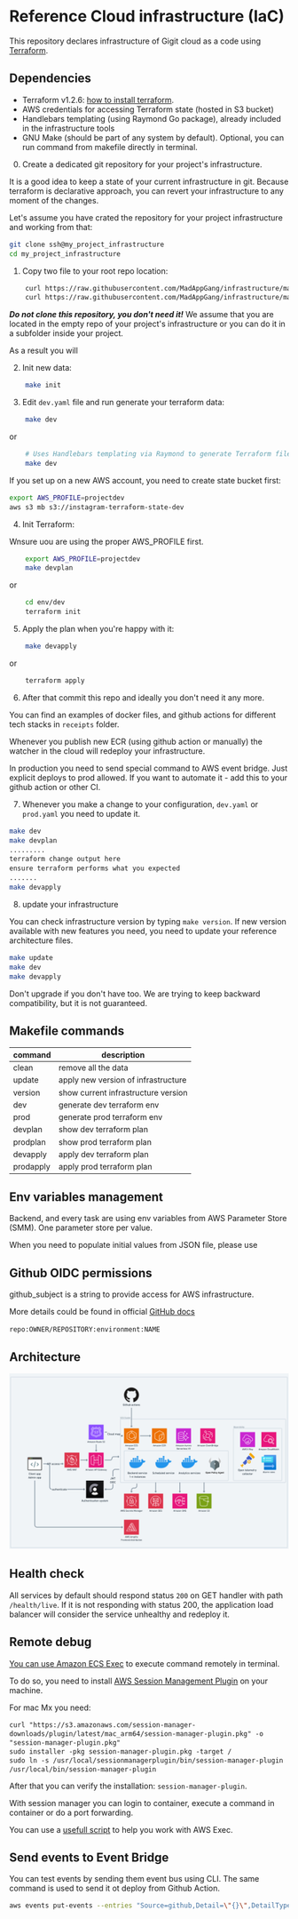 # Reference Cloud infrastructure (IaC)

This repository declares infrastructure of Gigit cloud as a code using [Terraform](https://www.terraform.io/).

## Dependencies

- Terraform v1.2.6: [how to install terraform](https://developer.hashicorp.com/terraform/tutorials/aws-get-started/install-cli).
- AWS credentials for accessing Terraform state (hosted in S3 bucket)
- Handlebars templating (using Raymond Go package), already included in the infrastructure tools
- GNU Make (should be part of any system by default). Optional, you can run command from makefile directly in terminal.

0. Create a dedicated git repository for your project's infrastructure.

It is a good idea to keep a state of your current infrastructure in git. Because terraform is declarative approach, you can revert your infrastructure to any moment of the changes.

Let's assume you have crated the repository for your project infrastructure and working from that:

```bash
git clone ssh@my_project_infrastructure
cd my_project_infrastructure

```

1. Copy two file to your root repo location:

```bash
    curl https://raw.githubusercontent.com/MadAppGang/infrastructure/main/project/Makefile -o Makefile
    curl https://raw.githubusercontent.com/MadAppGang/infrastructure/main/project/dev.yaml -o dev.yaml
```

**_Do not clone this repository, you don't need it!_** We assume that you are located in the empty repo of your project's infrastructure or you can do it in a subfolder inside your project.

As a result you will

2. Init new data:

```bash
    make init
```

3. Edit `dev.yaml` file and run generate your terraform data:

```bash
    make dev
```

or

```sh
    # Uses Handlebars templating via Raymond to generate Terraform files
    make dev
```

If you set up on a new AWS account, you need to create state bucket first:

```bash
export AWS_PROFILE=projectdev
aws s3 mb s3://instagram-terraform-state-dev
```

4. Init Terraform:

Wnsure uou are using the proper AWS_PROFILE first.

```bash
    export AWS_PROFILE=projectdev
    make devplan
```

or

```sh
    cd env/dev
    terraform init
```

5. Apply the plan when you're happy with it:

```bash
    make devapply
```

or

```bash
    terraform apply
```

6. After that commit this repo and ideally you don't need it any more.

You can find an examples of docker files, and github actions for different tech stacks in `receipts` folder.

Whenever you publish new ECR (using github action or manually) the watcher in the cloud will redeploy your infrastructure.

In production you need to send special command to AWS event bridge. Just explicit deploys to prod allowed. If you want to automate it - add this to your github action or other CI.

7. Whenever you make a change to your configuration, `dev.yaml` or `prod.yaml` you need to update it.

```bash
make dev
make devplan
.........
terraform change output here
ensure terraform performs what you expected
.......
make devapply
```

8. update your infrastructure

You can check infrastructure version by typing `make version`. If new version available with new features you need, you need to update your reference architecture files.

```bash
make update
make dev
make devapply
```

Don't upgrade if you don't have too. We are trying to keep backward compatibility, but it is not guaranteed.

## Makefile commands

| command   | description                         |
| --------- | ----------------------------------- |
| clean     | remove all the data                 |
| update    | apply new version of infrastructure |
| version   | show current infrastructure version |
| dev       | generate dev terraform env          |
| prod      | generate prod terraform env         |
| devplan   | show dev terraform plan             |
| prodplan  | show prod terraform plan            |
| devapply  | apply dev terraform plan            |
| prodapply | apply prod terraform plan           |

## Env variables management

Backend, and every task are using env variables from AWS Parameter Store (SMM). One parameter store per value.

When you need to populate initial values from JSON file, please use

## Github OIDC permissions

github_subject is a string to provide access for AWS infrastructure.

More details could be found in official [GitHub docs](https://docs.github.com/en/actions/deployment/security-hardening-your-deployments/about-security-hardening-with-openid-connect#example-subject-claims)

`repo:OWNER/REPOSITORY:environment:NAME`

## Architecture

![Architecture diagram](./docs/images/architecture.png)

## Health check

All services by default should respond status `200` on GET handler with path `/health/live`. If it is not responding with status 200, the application load balancer will consider the service unhealthy and redeploy it.

## Remote debug

[You can use Amazon ECS Exec](https://docs.aws.amazon.com/AmazonECS/latest/developerguide/ecs-exec.html) to execute command remotely in terminal.

To do so, you need to install [AWS Session Management Plugin](https://docs.aws.amazon.com/systems-manager/latest/userguide/session-manager-working-with-install-plugin.html#install-plugin-macos) on your machine.

For mac Mx you need:

```shell
curl "https://s3.amazonaws.com/session-manager-downloads/plugin/latest/mac_arm64/session-manager-plugin.pkg" -o "session-manager-plugin.pkg"
sudo installer -pkg session-manager-plugin.pkg -target /
sudo ln -s /usr/local/sessionmanagerplugin/bin/session-manager-plugin /usr/local/bin/session-manager-plugin

```

After that you can verify the installation: `session-manager-plugin`.

With session manager you can login to container, execute a command in container or do a port forwarding.

You can use a [usefull script](https://github.com/aws-containers/amazon-ecs-exec-checker) to help you work with AWS Exec.

## Send events to Event Bridge

You can test events by sending them event bus using CLI. The same command is used to send it ot deploy from Github Action.

```bash
aws events put-events --entries "Source=github,Detail=\"{}\",DetailType=TESTING,EventBusName=default"
```
